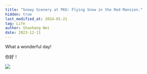 ```yaml
---
title: "Snowy Scenery at PKU: Flying Snow in the Red Mansion."
hidden: true
last_modified_at: 2024-01-21
tag: Life
author: Shaohang Wei
date: 2023-12-11
---
```


What a wonderful day!

你好！

![](https://sylvain-wei.github.io\weishatweiming.jpg)